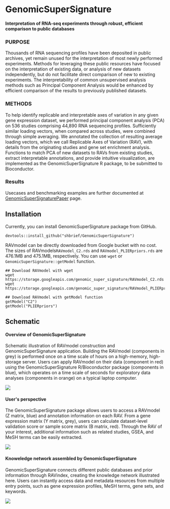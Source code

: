 # GenomicSuperSignature
**Interpretation of RNA-seq experiments through robust, efficient comparison to public databases**

### PURPOSE
Thousands of RNA sequencing profiles have been deposited in public archives, yet 
remain unused for the interpretation of most newly performed experiments. Methods 
for leveraging these public resources have focused on the interpretation of existing 
data, or analysis of new datasets independently, but do not facilitate direct comparison 
of new to existing experiments. The interpretability of common unsupervised analysis 
methods such as Principal Component Analysis would be enhanced by efficient comparison 
of the results to previously published datasets.

### METHODS
To help identify replicable and interpretable axes of variation in any given gene 
expression dataset, we performed principal component analysis (PCA) on 536 studies 
comprising 44,890 RNA sequencing profiles. Sufficiently similar loading vectors, 
when compared across studies, were combined through simple averaging. We annotated 
the collection of resulting average loading vectors, which we call Replicable Axes 
of Variation (RAV), with details from the originating studies and gene set enrichment 
analysis. Functions to match PCA of new datasets to RAVs from existing studies, 
extract interpretable annotations, and provide intuitive visualization, are implemented 
as the GenomicSuperSignature R package, to be submitted to Bioconductor. 

### Results
Usecases and benchmarking examples are further documented at [GenomicSuperSignaturePaper](https://shbrief.github.io/GenomicSuperSignaturePaper/) page.




## Installation
Currently, you can install GenomicSuperSignature package from GitHub.
```
devtools::install_github("shbrief/GenomicSuperSignature")
```

RAVmodel can be directly downloaded from Google bucket with no cost. The sizes of 
RAVmodels`RAVmodel_C2.rds` and `RAVmodel_PLIERpriors.rds` are 476.1MB and 475.1MB, 
respectively. You can use `wget` or `GenomicSuperSignature::getModel` function.

```
## Download RAVmodel with wget
wget https://storage.googleapis.com/genomic_super_signature/RAVmodel_C2.rds
wget https://storage.googleapis.com/genomic_super_signature/RAVmodel_PLIERpriors.rds

## Download RAVmodel with getModel function
getModel("C2")
getModel("PLIERpriors")
```

## Schematic
#### Overview of GenomicSuperSignature 
Schematic illustration of RAVmodel construction and GenomicSuperSignature application.  Building the RAVmodel (components in grey) is performed once on a time scale of hours on a high-memory, high-storage server. Users can apply RAVmodel on their data (component in red) using the GenomicSuperSignature R/Bioconductor package (components in blue), which operates on a time scale of seconds for exploratory data analyses (components in orange) on a typical laptop computer.   

<img src="https://raw.githubusercontent.com/shbrief/GenomicSuperSignature/master/vignettes/GSig_overview.png"/>

#### User's perspective
The GenomicSuperSignature package allows users to access a RAVmodel (Z matrix, blue) and annotation information on each RAV. From a gene expression matrix (Y matrix, grey), users can calculate dataset-level validation score or sample score matrix (B matrix, red). Through the RAV of your interest, additional information such as related studies, GSEA, and MeSH terms can be easily extracted. 

<img src="https://raw.githubusercontent.com/shbrief/GenomicSuperSignature/master/vignettes/GSig_model_usage_diagram.png"/>

#### Knoweledge network assembled by GenomicSuperSignature
GenomicSuperSignature connects different public databases and prior information through RAVindex, creating the knowledge network illustrated here. Users can instantly access data and metadata resources from multiple entry points, such as gene expression profiles, MeSH terms, gene sets, and keywords. 

<img src="https://raw.githubusercontent.com/shbrief/GenomicSuperSignature/master/vignettes/GSig_knowledge_network.png"/>


